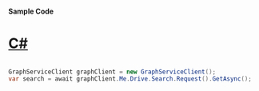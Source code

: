 #### Sample Code
# [C#](#tab/Csharp)

```C#

GraphServiceClient graphClient = new GraphServiceClient();
var search = await graphClient.Me.Drive.Search.Request().GetAsync();

```